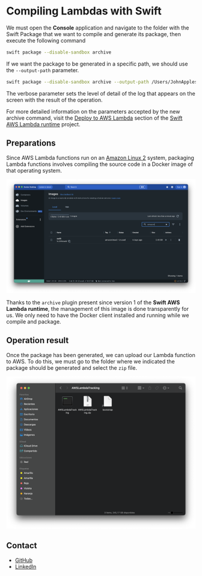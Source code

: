 # Compiling Lambdas with Swift

We must open the **Console** application and navigate to the folder with the Swift Package that we want to compile and generate its package, then execute the following command

```zsh
swift package --disable-sandbox archive 
```

If we want the package to be generated in a specific path, we should use the `--output-path` parameter.

```zsh
swift package --disable-sandbox archive --output-path /Users/JohnAppleseed/Desktop --verbose 2
```

The verbose parameter sets the level of detail of the log that appears on the screen with the result of the operation.

For more detailed information on the parameters accepted by the new archive command, visit the [Deploy to AWS Lambda](https://github.com/swift-server/swift-aws-lambda-runtime#deploying-to-aws-lambda) section of the [Swift AWS Lambda runtime](https://github.com/swift-server/swift-aws-lambda-runtime) project.

## Preparations

Since AWS Lambda functions run on an [Amazon Linux 2](https://aws.amazon.com/es/amazon-linux-2/?amazon-linux-whats-new.sort-by=item.additionalFields.postDateTime&amazon-linux-whats-new.sort-order=desc) system, packaging Lambda functions involves compiling the source code in a Docker image of that operating system.

![Docker con Amazon Linux 2](https://github.com/fitomad/TechTalk-AWS-Lamba-Swift/raw/main/Documentation/Images/Docker.png)

Thanks to the `archive` plugin present since version 1 of the **Swift AWS Lambda runtime**, the management of this image is done transparently for us. We only need to have the Docker client installed and running while we compile and package.

## Operation result

Once the package has been generated, we can upload our Lambda function to AWS. To do this, we must go to the folder where we indicated the package should be generated and select the `zip` file.

![Terminal-Empaquetado](https://github.com/fitomad/TechTalk-AWS-Lamba-Swift/raw/main/Documentation/Images/Lambda-Paquete.png)

## Contact

* [GitHub](https://github.com/fitomad)
* [LinkedIn](https://www.linkedin.com/in/adolfo-vera)